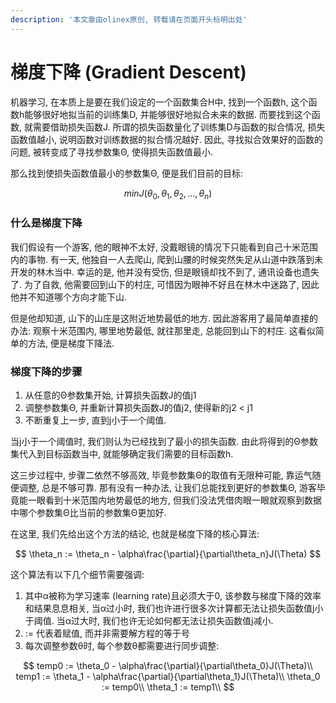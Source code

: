```yaml
---
description: '本文章由olinex原创, 转载请在页面开头标明出处'
---
```


# 梯度下降 \(Gradient Descent\)

机器学习, 在本质上是要在我们设定的一个函数集合H中, 找到一个函数h, 这个函数h能够很好地拟当前的训练集D, 并能够很好地拟合未来的数据. 而要找到这个函数, 就需要借助损失函数J. 所谓的损失函数量化了训练集D与函数的拟合情况, 损失函数值越小, 说明函数对训练数据的拟合情况越好. 因此, 寻找拟合效果好的函数的问题, 被转变成了寻找参数集Θ, 使得损失函数值最小.

那么找到使损失函数值最小的参数集Θ, 便是我们目前的目标:

$$
minJ(\theta_0,\theta_1,\theta
_2, ..., \theta_n)
$$

### 什么是梯度下降

我们假设有一个游客, 他的眼神不太好, 没戴眼镜的情况下只能看到自己十米范围内的事物. 有一天, 他独自一人去爬山, 爬到山腰的时候突然失足从山道中跌落到未开发的林木当中. 幸运的是, 他并没有受伤, 但是眼镜却找不到了, 通讯设备也遗失了. 为了自救, 他需要回到山下的村庄, 可惜因为眼神不好且在林木中迷路了, 因此他并不知道哪个方向才能下山. 

但是他却知道, 山下的山庄是这附近地势最低的地方. 因此游客用了最简单直接的办法: 观察十米范围内, 哪里地势最低, 就往那里走, 总能回到山下的村庄. 这看似简单的方法, 便是梯度下降法.

### 梯度下降的步骤

1. 从任意的Θ参数集开始, 计算损失函数J的值j1
2. 调整参数集Θ, 并重新计算损失函数J的值j2, 使得新的j2 &lt; j1
3. 不断重复上一步, 直到j小于一个阈值.

当j小于一个阈值时, 我们则认为已经找到了最小的损失函数. 由此将得到的Θ参数集代入到目标函数当中, 就能够确定我们需要的目标函数h.

这三步过程中, 步骤二依然不够高效, 毕竟参数集Θ的取值有无限种可能, 靠运气随便调整, 总是不够可靠. 那有没有一种办法, 让我们总能找到更好的参数集Θ, 游客毕竟能一眼看到十米范围内地势最低的地方, 但我们没法凭借肉眼一眼就观察到数据中哪个参数集Θ比当前的参数集Θ更加好.

在这里, 我们先给出这个方法的结论, 也就是梯度下降的核心算法:

$$
\theta_n := \theta_n - \alpha\frac{\partial}{\partial\theta_n}J(\Theta)
$$

这个算法有以下几个细节需要强调:

1. 其中α被称为学习速率 \(learning rate\)且必须大于0, 该参数与梯度下降的效率和结果息息相关, 当α过小时, 我们也许进行很多次计算都无法让损失函数值j小于阈值. 当α过大时, 我们也许无论如何都无法让损失函数值j减小.
2. := 代表着赋值, 而并非需要解方程的等于号
3. 每次调整参数θ时, 每个参数θ都需要进行同步调整:

$$
temp0 := \theta_0 - \alpha\frac{\partial}{\partial\theta_0}J(\Theta)\\
temp1 := \theta_1 - \alpha\frac{\partial}{\partial\theta_1}J(\Theta)\\
\theta_0 := temp0\\
\theta_1 := temp1\\
$$



